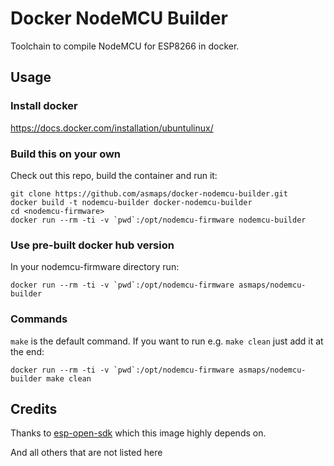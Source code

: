 # Docker NodeMCU Builder

Toolchain to compile NodeMCU for ESP8266 in docker.


## Usage

### Install docker

https://docs.docker.com/installation/ubuntulinux/


### Build this on your own

Check out this repo, build the container and run it:
```
git clone https://github.com/asmaps/docker-nodemcu-builder.git
docker build -t nodemcu-builder docker-nodemcu-builder
cd <nodemcu-firmware>
docker run --rm -ti -v `pwd`:/opt/nodemcu-firmware nodemcu-builder
```

### Use pre-built docker hub version

In your nodemcu-firmware directory run:
```
docker run --rm -ti -v `pwd`:/opt/nodemcu-firmware asmaps/nodemcu-builder
```

### Commands

`make` is the default command. If you want to run e.g. `make clean` just add it at the end:

```
docker run --rm -ti -v `pwd`:/opt/nodemcu-firmware asmaps/nodemcu-builder make clean
```


## Credits

Thanks to [esp-open-sdk](https://github.com/pfalcon/esp-open-sdk) which this image highly depends on.

And all others that are not listed here
